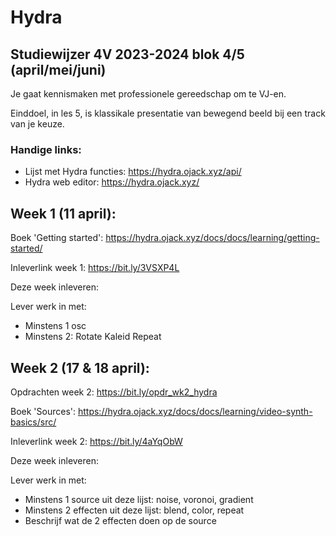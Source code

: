 
# Hydra

## Studiewijzer 4V 2023-2024 blok 4/5 (april/mei/juni)

Je gaat kennismaken met professionele gereedschap om te VJ-en.

Einddoel, in les 5, is klassikale presentatie van bewegend beeld bij een track van je keuze.

### Handige links:

- Lijst met Hydra functies: https://hydra.ojack.xyz/api/
- Hydra web editor: https://hydra.ojack.xyz/

## Week 1 (11 april):

Boek 'Getting started': https://hydra.ojack.xyz/docs/docs/learning/getting-started/

Inleverlink week 1: https://bit.ly/3VSXP4L

Deze week inleveren: 

Lever werk in met:
- Minstens 1 osc
- Minstens 2:
    Rotate
    Kaleid 
    Repeat

  

## Week 2 (17 & 18 april):

Opdrachten week 2: https://bit.ly/opdr_wk2_hydra

Boek 'Sources': https://hydra.ojack.xyz/docs/docs/learning/video-synth-basics/src/

Inleverlink week 2: https://bit.ly/4aYqObW



Deze week inleveren:

Lever werk in met:
- Minstens 1 source uit deze lijst: noise, voronoi, gradient
- Minstens 2 effecten uit deze lijst: blend, color, repeat
- Beschrijf wat de 2 effecten doen op de source 

